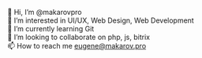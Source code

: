 👋 Hi, I’m @makarovpro<br>
👀 I’m interested in UI/UX, Web Design, Web Development<br>
🌱 I’m currently learning Git<br>
💞️ I’m looking to collaborate on php, js, bitrix<br>
📫 How to reach me eugene@makarov.pro<br>

<!---
makarovpro/makarovpro is a ✨ special ✨ repository because its `README.md` (this file) appears on your GitHub profile.
You can click the Preview link to take a look at your changes.
--->
